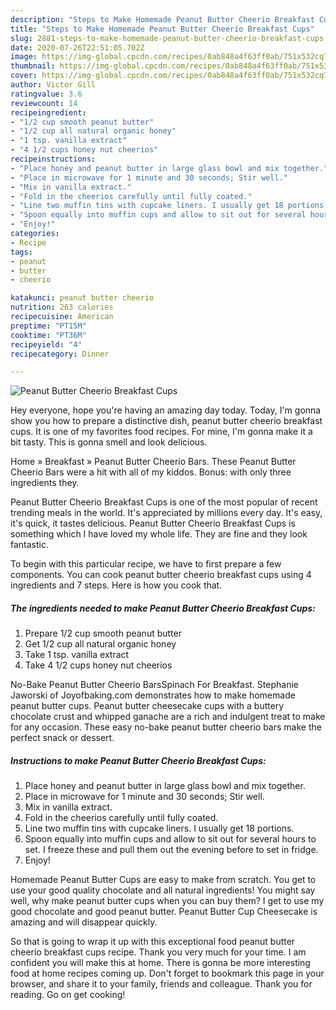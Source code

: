```yaml
---
description: "Steps to Make Homemade Peanut Butter Cheerio Breakfast Cups"
title: "Steps to Make Homemade Peanut Butter Cheerio Breakfast Cups"
slug: 2881-steps-to-make-homemade-peanut-butter-cheerio-breakfast-cups
date: 2020-07-26T22:51:05.702Z
image: https://img-global.cpcdn.com/recipes/0ab848a4f63ff0ab/751x532cq70/peanut-butter-cheerio-breakfast-cups-recipe-main-photo.jpg
thumbnail: https://img-global.cpcdn.com/recipes/0ab848a4f63ff0ab/751x532cq70/peanut-butter-cheerio-breakfast-cups-recipe-main-photo.jpg
cover: https://img-global.cpcdn.com/recipes/0ab848a4f63ff0ab/751x532cq70/peanut-butter-cheerio-breakfast-cups-recipe-main-photo.jpg
author: Victor Gill
ratingvalue: 3.6
reviewcount: 14
recipeingredient:
- "1/2 cup smooth peanut butter"
- "1/2 cup all natural organic honey"
- "1 tsp. vanilla extract"
- "4 1/2 cups honey nut cheerios"
recipeinstructions:
- "Place honey and peanut butter in large glass bowl and mix together."
- "Place in microwave for 1 minute and 30 seconds; Stir well."
- "Mix in vanilla extract."
- "Fold in the cheerios carefully until fully coated."
- "Line two muffin tins with cupcake liners. I usually get 18 portions."
- "Spoon equally into muffin cups and allow to sit out for several hours to set. I freeze these and pull them out the evening before to set in fridge."
- "Enjoy!"
categories:
- Recipe
tags:
- peanut
- butter
- cheerio

katakunci: peanut butter cheerio 
nutrition: 263 calories
recipecuisine: American
preptime: "PT15M"
cooktime: "PT36M"
recipeyield: "4"
recipecategory: Dinner

---
```



![Peanut Butter Cheerio Breakfast Cups](https://img-global.cpcdn.com/recipes/0ab848a4f63ff0ab/751x532cq70/peanut-butter-cheerio-breakfast-cups-recipe-main-photo.jpg)

Hey everyone, hope you're having an amazing day today. Today, I'm gonna show you how to prepare a distinctive dish, peanut butter cheerio breakfast cups. It is one of my favorites food recipes. For mine, I'm gonna make it a bit tasty. This is gonna smell and look delicious.

Home » Breakfast » Peanut Butter Cheerio Bars. These Peanut Butter Cheerio Bars were a hit with all of my kiddos. Bonus: with only three ingredients they.

Peanut Butter Cheerio Breakfast Cups is one of the most popular of recent trending meals in the world. It's appreciated by millions every day. It's easy, it's quick, it tastes delicious. Peanut Butter Cheerio Breakfast Cups is something which I have loved my whole life. They are fine and they look fantastic.


To begin with this particular recipe, we have to first prepare a few components. You can cook peanut butter cheerio breakfast cups using 4 ingredients and 7 steps. Here is how you cook that.

<!--inarticleads1-->

##### The ingredients needed to make Peanut Butter Cheerio Breakfast Cups:

1. Prepare 1/2 cup smooth peanut butter
1. Get 1/2 cup all natural organic honey
1. Take 1 tsp. vanilla extract
1. Take 4 1/2 cups honey nut cheerios


No-Bake Peanut Butter Cheerio BarsSpinach For Breakfast. Stephanie Jaworski of Joyofbaking.com demonstrates how to make homemade peanut butter cups. Peanut butter cheesecake cups with a buttery chocolate crust and whipped ganache are a rich and indulgent treat to make for any occasion. These easy no-bake peanut butter cheerio bars make the perfect snack or dessert. 

<!--inarticleads2-->

##### Instructions to make Peanut Butter Cheerio Breakfast Cups:

1. Place honey and peanut butter in large glass bowl and mix together.
1. Place in microwave for 1 minute and 30 seconds; Stir well.
1. Mix in vanilla extract.
1. Fold in the cheerios carefully until fully coated.
1. Line two muffin tins with cupcake liners. I usually get 18 portions.
1. Spoon equally into muffin cups and allow to sit out for several hours to set. I freeze these and pull them out the evening before to set in fridge.
1. Enjoy!


Homemade Peanut Butter Cups are easy to make from scratch. You get to use your good quality chocolate and all natural ingredients! You might say well, why make peanut butter cups when you can buy them? I get to use my good chocolate and good peanut butter. Peanut Butter Cup Cheesecake is amazing and will disappear quickly. 

So that is going to wrap it up with this exceptional food peanut butter cheerio breakfast cups recipe. Thank you very much for your time. I am confident you will make this at home. There is gonna be more interesting food at home recipes coming up. Don't forget to bookmark this page in your browser, and share it to your family, friends and colleague. Thank you for reading. Go on get cooking!
